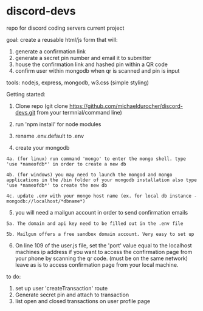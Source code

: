 # discord-devs
repo for discord coding servers current project

goal: create a reusable html/js form that will:
  1. generate a confirmation link
  2. generate a secret pin number and email it to submitter
  3. house the confirmation link and hashed pin within a QR code
  4. confirm user within mongodb when qr is scanned and pin is input
  
 tools:
 nodejs, express, mongodb, w3.css (simple styling)
 
Getting started:
  1. Clone repo (git clone https://github.com/michaeldurocher/discord-devs.git from your termnial/command line)

  2. run 'npm install' for node modules

  3. rename .env.default to .env

  4. create your mongodb
  
    4a. (for linux) run command 'mongo' to enter the mongo shell. type 'use *nameofdb*' in order to create a new db

    4b. (for windows) you may need to launch the mongod and mongo applications in the /bin folder of your mongodb installation also type 'use *nameofdb*' to create the new db

    4c. update .env with your mongo host name (ex. for local db instance - mongodb://localhost/*dbname*)

  5. you will need a mailgun account in order to send confirmation emails

    5a. The domain and api key need to be filled out in the .env file

    5b. Mailgun offers a free sandbox domain account. Very easy to set up

  6. On line 109 of the user.js file, set the 'port' value equal to the localhost machines ip address if you want to access the confirmation page from your phone by scanning the qr code. (must be on the same network) leave as is to access confirmation page from your local machine.

to do:
  1. set up user 'createTransaction' route
  2. Generate secret pin and attach to transaction
  3. list open and closed transactions on user profile page
